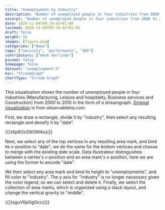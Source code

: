 ```yaml
---
title: "Unemployment by Industry"
description: "Number of unemployed people in four industries from 2000 to 2010."
excerpt: "Number of unemployed people in four industries from 2000 to 2010."
date: 2020-11-04T09:19:42+01:00
lastmod: 2020-11-04T09:19:42+01:00
draft: false
weight: 50
images: [figure.png]
categories: ["News"]
tags: ["security", "performance", "SEO"]
contributors: ["Henk Verlinde"]
pinned: false
homepage: false
dataset: "unemployment-2"
msc: "StreamGraph"
chartType: "Stream Graph"
---
```

This visualization shows the number of unemployed people in four industries (Manufacturing, Leisure and hospitality, Business services and Construction) from 2000 to 2010 in the form of a streamgraph. [Original visualization](https://observablehq.com/@d3/streamgraph) is from observablehq.com.

First, we draw a rectangle, divide it by "industry", then select any resulting rectangle and densify it by "date". 

{{<demo-video>}}6p6OzSW3W4o{{</demo-video>}}

<!-- {{< rawhtml >}} 
<video width=700px class="tutorial-video" controls>
    <source src="/videos/gallery/streamgraph-1.mov" type="video/mp4">
    Your browser does not support the video tag.  
</video>
{{< /rawhtml >}} -->

Next, we select any of the top vertices in any resulting area mark, and bind its x-position to "date"; we do the same for the bottom vertices and choose to merge with the existing date scale. Data Illustrateur distinguishes between a vertex's x-position and an area mark's x-position, here we are using the former to encode "date". 

We then select any area mark and bind its height to "unemployments", and fill color to "industry". The y axis for "industry" is no longer necessary given the color legend, so we can select and delete it. Finally, we select the collection of area marks, which is organized using a stack layout, and change the vertical gravity to "middle".  

{{<demo-video>}}sguV0pGgGcc{{</demo-video>}}

<!-- {{< rawhtml >}} 
<video width=700px class="tutorial-video" controls>
    <source src="/videos/gallery/streamgraph-2.mov" type="video/mp4">
    Your browser does not support the video tag.  
</video>
{{< /rawhtml >}} -->

